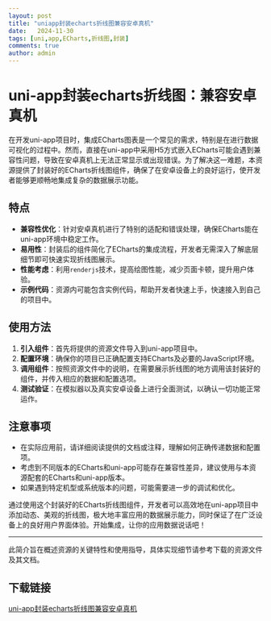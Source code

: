 ```yaml
---
layout: post
title: "uniapp封装echarts折线图兼容安卓真机"
date:   2024-11-30
tags: [uni,app,ECharts,折线图,封装]
comments: true
author: admin
---
```

# uni-app封装echarts折线图：兼容安卓真机

在开发uni-app项目时，集成ECharts图表是一个常见的需求，特别是在进行数据可视化的过程中。然而，直接在uni-app中采用H5方式嵌入ECharts可能会遇到兼容性问题，导致在安卓真机上无法正常显示或出现错误。为了解决这一难题，本资源提供了封装好的ECharts折线图组件，确保了在安卓设备上的良好运行，使开发者能够更顺畅地集成复杂的数据展示功能。

## 特点

- **兼容性优化**：针对安卓真机进行了特别的适配和错误处理，确保ECharts能在uni-app环境中稳定工作。
- **易用性**：封装后的组件简化了ECharts的集成流程，开发者无需深入了解底层细节即可快速实现折线图展示。
- **性能考虑**：利用`renderjs`技术，提高绘图性能，减少页面卡顿，提升用户体验。
- **示例代码**：资源内可能包含实例代码，帮助开发者快速上手，快速接入到自己的项目中。

## 使用方法

1. **引入组件**：首先将提供的资源文件导入到uni-app项目中。
2. **配置环境**：确保你的项目已正确配置支持ECharts及必要的JavaScript环境。
3. **调用组件**：按照资源文件中的说明，在需要展示折线图的地方调用该封装好的组件，并传入相应的数据和配置选项。
4. **测试验证**：在模拟器以及真实安卓设备上进行全面测试，以确认一切功能正常运作。

## 注意事项

- 在实际应用前，请详细阅读提供的文档或注释，理解如何正确传递数据和配置项。
- 考虑到不同版本的ECharts和uni-app可能存在兼容性差异，建议使用与本资源配套的ECharts和uni-app版本。
- 如果遇到特定机型或系统版本的问题，可能需要进一步的调试和优化。

通过使用这个封装好的ECharts折线图组件，开发者可以高效地在uni-app项目中添加动态、美观的折线图，极大地丰富应用的数据展示能力，同时保证了在广泛设备上的良好用户界面体验。开始集成，让你的应用数据说话吧！

---

此简介旨在概述资源的关键特性和使用指导，具体实现细节请参考下载的资源文件及其文档。

## 下载链接

[uni-app封装echarts折线图兼容安卓真机](https://pan.quark.cn/s/80d8cdaab9d8)